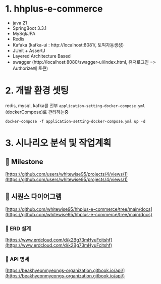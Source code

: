# 1. hhplus-e-commerce

- java 21
- SpringBoot 3.3.1
- MySql/JPA
- Redis
- Kafaka (kafka-ui : http://localhost:8081/, 토픽자동생성)
- JUnit + AssertJ
- Layered Architecture Based
- swagger (http://localhost:8080/swagger-ui/index.html, 유저로그인 => Authorize에 토큰)




# 2. 개발 환경 셋팅
redis, mysql, kafka를 전부 `application-setting-docker-compose.yml` (dockerCompose)로 관리하는중

```
docker-compose -f application-setting-docker-compose.yml up -d
```




# 3. 시나리오 분석 및 작업계획
## 📕 Milestone
[https://github.com/users/whitewise95/projects/4/views/1](https://github.com/users/whitewise95/projects/4/views/1)

## 📕 시퀀스 다이어그램
[https://github.com/whitewise95/hhplus-e-commerce/tree/main/docs](https://github.com/whitewise95/hhplus-e-commerce/tree/main/docs)

### 📕 ERD 설계
[https://www.erdcloud.com/d/k2Bg73mHyuFcitshf](https://www.erdcloud.com/d/k2Bg73mHyuFcitshf)

### 📕 API 명세
[https://beakhyeonmyeongs-organization.gitbook.io/api/](https://beakhyeonmyeongs-organization.gitbook.io/api/)
